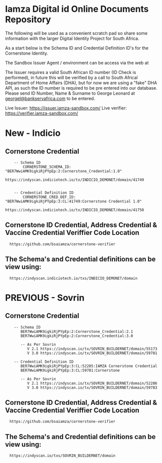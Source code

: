 # Iamza Digital id Online Documents Repository

The following will be used as a convenient scratch pad so share some information with the larger Digital Identity Project for South Africa.

As a start below is the Schema ID and Credential Definition ID's for the Cornerstone Identity.

The Sandbox Issuer Agent / environment can be access via the web at 

   The Issuer requires a valid South African ID number (ID Check is performed), in future this will be verified by a call to South Africal Department of Home Affairs (DHA), but for now we are using a "fake" DHA API, as such the ID number is required to be pre entered into our database. Please send ID Number, Name & Surname to George Leonard at georgel@bankservafrica.com to be entered.

   Live Issuer:    https://issuer.iamza-sandbox.com/
   Live verifier: https://verifier.iamza-sandbox.com/


# New - Indicio

   ## Cornerstone Credential

        -- Schema ID
        	CORNERSTONE_SCHEMA_ID: "BER7WwiAMK9igkiRjPYpEp:2:Cornerstone_Credential:1.0"
			https://indyscan.indiciotech.io/tx/INDICIO_DEMONET/domain/41749

           
        -- Credential Definition ID
			CORNERSTONE_CRED_DEF_ID: "BER7WwiAMK9igkiRjPYpEp:3:CL:41749:Cornerstone Credential 1.0"
			https://indyscan.indiciotech.io/tx/INDICIO_DEMONET/domain/41750

   ## Cornerstone ID Credential, Address Credential & Vaccine Credential Veriffier Code Location
      
      https://github.com/bsaiamza/cornerstone-verifier

   ## The Schema's and Credential definitions can be view using:
	  https://indyscan.indiciotech.io/txs/INDICIO_DEMONET/domain


# PREVIOUS - Sovrin

   ## Cornerstone Credential

        -- Schema ID
           BER7WwiAMK9igkiRjPYpEp:2:Cornerstone_Credential:2.1
           BER7WwiAMK9igkiRjPYpEp:2:Cornerstone_Credential:3.0

	       -- As Per Sovrin
              V 2.1 https://indyscan.io/tx/SOVRIN_BUILDERNET/domain/55173
              V 3.0 https://indyscan.io/tx/SOVRIN_BUILDERNET/domain/59781
           
        -- Credential Definition ID
           BER7WwiAMK9igkiRjPYpEp:3:CL:52285:IAMZA Cornerstone Credential
           BER7WwiAMK9igkiRjPYpEp:3:CL:59781:Cornerstone

           -- As Per Sovrin
              V 2.1 https://indyscan.io/tx/SOVRIN_BUILDERNET/domain/52286
              V 3.0 https://indyscan.io/tx/SOVRIN_BUILDERNET/domain/59783

   ## Cornerstone ID Credential, Address Credential & Vaccine Credential Veriffier Code Location
      
      https://github.com/bsaiamza/cornerstone-verifier

   ## The Schema's and Credential definitions can be view using:
	  https://indyscan.io/txs/SOVRIN_BUILDERNET/domain